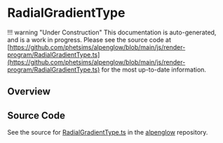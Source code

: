 # RadialGradientType

!!! warning "Under Construction"
    This documentation is auto-generated, and is a work in progress. Please see the source code at
    [https://github.com/phetsims/alpenglow/blob/main/js/render-program/RadialGradientType.ts](https://github.com/phetsims/alpenglow/blob/main/js/render-program/RadialGradientType.ts) for the most up-to-date information.

## Overview





## Source Code

See the source for [RadialGradientType.ts](https://github.com/phetsims/alpenglow/blob/main/js/render-program/RadialGradientType.ts) in the [alpenglow](https://github.com/phetsims/alpenglow) repository.
